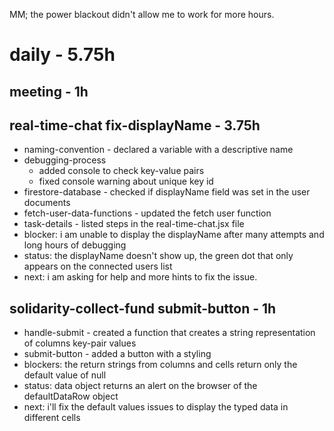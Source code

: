 MM; the power blackout didn't allow me to work for more hours.
# daily - 5.75h

## meeting - 1h

## real-time-chat fix-displayName - 3.75h
* naming-convention - declared a variable with a descriptive name
* debugging-process 
  * added console to check key-value pairs
  * fixed console warning about unique key id
* firestore-database - checked if displayName field was set in the user documents
* fetch-user-data-functions - updated the fetch user function
* task-details - listed steps in the real-time-chat.jsx file
* blocker: i am unable to display the displayName after many attempts and long hours of debugging
* status: the displayName doesn't show up, the green dot that only appears on the connected users list
* next: i am asking for help and more hints to fix the issue.

## solidarity-collect-fund submit-button - 1h
* handle-submit - created a function that creates a string representation of columns key-pair values
* submit-button - added a button with a styling
* blockers: the return strings from columns and cells return only the default value of null
* status: data object returns an alert on the browser of the defaultDataRow object
* next: i'll fix the default values issues to display the typed data in different cells